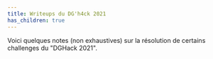 ```yaml
---
title: Writeups du DG'h4ck 2021
has_children: true
---
```


Voici quelques notes (non exhaustives) sur la résolution de certains challenges du "DGHack 2021".
